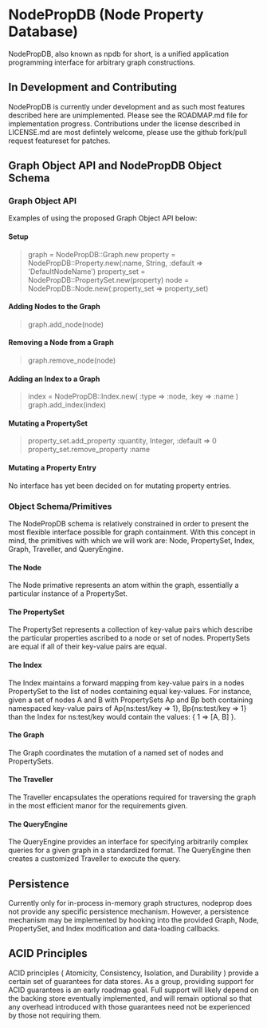 # NodePropDB (Node Property Database)
NodePropDB, also known as npdb for short, is a unified 
application programming interface for arbitrary graph 
constructions. 

## In Development and Contributing
NodePropDB is currently under development and as such most 
features described here are unimplemented. Please see the 
ROADMAP.md file for implementation progress. Contributions 
under the license described in LICENSE.md are most defintely welcome, 
please use the github fork/pull request featureset for patches.

## Graph Object API and NodePropDB Object Schema

### Graph Object API
Examples of using the proposed Graph Object API below:

#### Setup
> graph = NodePropDB::Graph.new
> property = NodePropDB::Property.new(:name, String, :default => 'DefaultNodeName')
> property_set = NodePropDB::PropertySet.new(property)
> node = NodePropDB::Node.new(:property_set => property_set)

#### Adding Nodes to the Graph
> graph.add_node(node)

#### Removing a Node from a Graph
> graph.remove_node(node)

#### Adding an Index to a Graph
> index = NodePropDB::Index.new( :type => :node, :key => :name )
> graph.add_index(index)

#### Mutating a PropertySet
> property_set.add_property :quantity, Integer, :default => 0
> property_set.remove_property :name

#### Mutating a Property Entry
No interface has yet been decided on for mutating property entries.

### Object Schema/Primitives
The NodePropDB schema is relatively constrained in order to
present the most flexible interface possible for graph
containment. With this concept in mind, the primitives with which
we will work are: Node, PropertySet, Index, Graph, Traveller,
and QueryEngine.

#### The Node
The Node primative represents an atom within the 
graph, essentially a particular instance of a PropertySet. 

#### The PropertySet
The PropertySet represents a collection of key-value pairs which 
describe the particular properties ascribed to a node or set of 
nodes. PropertySets are equal if all of their key-value pairs 
are equal.

#### The Index
The Index maintains a forward mapping from key-value pairs
in a nodes PropertySet to the list of nodes containing equal
key-values. For instance, given a set of nodes A and B with 
PropertySets Ap and Bp both containing namespaced key-value 
pairs of Ap{ns:test/key => 1}, Bp{ns:test/key => 1} than the
Index for ns:test/key would contain the values:
{ 1 => [A, B] }.

#### The Graph
The Graph coordinates the mutation of a named set of nodes and
PropertySets.

#### The Traveller
The Traveller encapsulates the operations required for traversing
the graph in the most efficient manor for the requirements given.

#### The QueryEngine
The QueryEngine provides an interface for specifying arbitrarily 
complex queries for a given graph in a standardized format. The
QueryEngine then creates a customized Traveller to execute the query.

## Persistence
Currently only for in-process in-memory graph structures, nodeprop 
does not provide any specific persistence mechanism. However, a 
persistence mechanism may be implemented by hooking into the 
provided Graph, Node, PropertySet, and Index modification 
and data-loading callbacks. 

## ACID Principles
ACID principles ( Atomicity, Consistency, Isolation, and Durability ) 
provide a certain set of guarantees for data stores. As a group, 
providing support for ACID guarantees is an early roadmap goal. 
Full support will likely depend on the backing store eventually 
implemented, and will remain optional so that any overhead introduced 
with those guarantees need not be experienced by those not requiring 
them.

